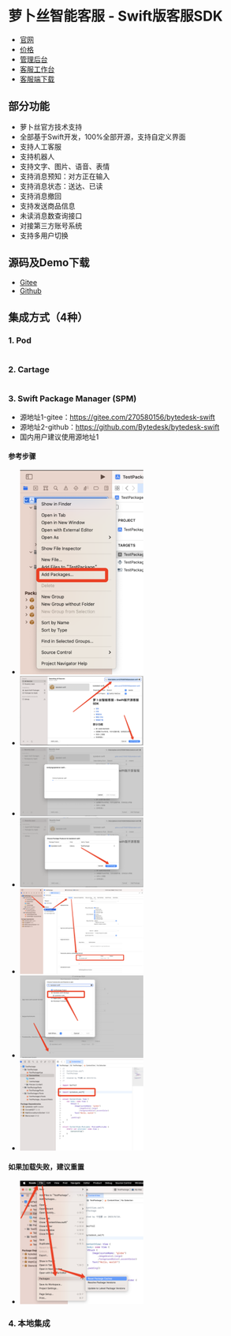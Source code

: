 # 萝卜丝智能客服 - Swift版客服SDK

- [官网](https://www.weikefu.net/)
- [价格](https://www.weikefu.net/pages/price.html)
- [管理后台](https://www.weikefu.net/admin)
- [客服工作台](https://www.weikefu.net/chaty)
- [客服端下载](https://www.weikefu.net/pages/download.html)

## 部分功能

- 萝卜丝官方技术支持
- 全部基于Swift开发，100%全部开源，支持自定义界面
- 支持人工客服
- 支持机器人
- 支持文字、图片、语音、表情
- 支持消息预知：对方正在输入
- 支持消息状态：送达、已读
- 支持消息撤回
- 支持发送商品信息
- 未读消息数查询接口
- 对接第三方账号系统
- 支持多用户切换

## 源码及Demo下载

- [Gitee](https://gitee.com/270580156/bytedesk-swift)
- [Github](https://github.com/Bytedesk/bytedesk-swift)

## 集成方式（4种）

### 1. Pod

```bash
```

### 2. Cartage

```bash
```

### 3. Swift Package Manager (SPM)

- 源地址1-gitee：<https://gitee.com/270580156/bytedesk-swift>
- 源地址2-github：<https://github.com/Bytedesk/bytedesk-swift>
- 国内用户建议使用源地址1

#### 参考步骤

- <img src="https://raw.githubusercontent.com/Bytedesk/bytedesk-swift/main/images/add-package-1.png?raw=true" width="250">
- <img src="https://raw.githubusercontent.com/Bytedesk/bytedesk-swift/main/images/add-package-2.png?raw=true" width="250">
- <img src="https://raw.githubusercontent.com/Bytedesk/bytedesk-swift/main/images/add-package-3.png?raw=true" width="250">
- <img src="https://raw.githubusercontent.com/Bytedesk/bytedesk-swift/main/images/add-package-4.png?raw=true" width="250">
- <img src="https://raw.githubusercontent.com/Bytedesk/bytedesk-swift/main/images/add-package-5.png?raw=true" width="250">
- <img src="https://raw.githubusercontent.com/Bytedesk/bytedesk-swift/main/images/add-package-6.png?raw=true" width="250">
- <img src="https://raw.githubusercontent.com/Bytedesk/bytedesk-swift/main/images/add-package-7.png?raw=true" width="250">

#### 如果加载失败，建议重置

- <img src="https://raw.githubusercontent.com/Bytedesk/bytedesk-swift/main/images/add-package-8.png?raw=true" width="250">
  
### 4. 本地集成
